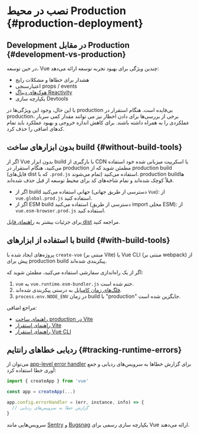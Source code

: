 # نصب در محیط Production {#production-deployment}

## Development در مقابل Production {#development-vs-production}

در ‌حین توسعه، Vue چندین ویژگی برای بهبود تجربه توسعه ارائه می‌دهد:

- هشدار برای خطاها و مشکلات رایج
- اعتبارسنجی props / events
- [هوک‌های دیباگ Reactivity](/guide/extras/reactivity-in-depth#reactivity-debugging)
- یکپارچه سازی Devtools

با این حال، وجود این ویژگی‌ها در production بی‌فایده است. هنگام استقرار در production، برخی از بررسی‌ها برای دادن اخطار نیز می توانند مقدار کمی سربار عملکردی را به همراه داشته باشند. برای کاهش اندازه خروجی و بهبود عملکرد
باید تمام کد‌های اضافی را حذف کرد.

## بدون ابزارهای ساخت build {#without-build-tools}

اگر از Vue بدون ابزار build با بارگیری از CDN یا اسکریپت میزبانی شده خود استفاده می‌کنید، هنگام استقرار در production مطمئن شوید که از production build (فایل‌های dist که با `‎.prod.js` تمام می‌شوند) استفاده می‌کنید.  production buildها قبلاً کوچک شده‌اند و تمام شاخه‌های کد برای محیط توسعه از قبل حذف شده‌اند.

- اگر از build جهانی استفاده می‌کنید (دسترسی از طریق جهانی `Vue`): از `vue.global.prod.js` استفاده کنید.
- اگر از ESM build استفاده می‌کنید (دسترسی از طریق import محلی ESM): از `vue.esm-browser.prod.js` استفاده کنید.

برای جزئیات بیشتر به [راهنمای فایل dist](https://github.com/vuejs/core/tree/main/packages/vue#which-dist-file-to-use) مراجعه کنید.

## با استفاده از ابزارهای build  {#with-build-tools}

پروژه‌های ایجاد شده با `create-vue` (مبتنی بر Vite) یا Vue CLI (مبتنی بر webpack) از پیش برای production build پیکربندی شده‌اند.

اگر از یک راه‌اندازی سفارشی استفاده می‌کنید، مطمئن شوید که:

1. `vue` به `vue.runtime.esm-bundler.js` ختم شده است.
2. [فلگ‌های زمان کامپایل](/api/compile-time-flags) به درستی پیکربندی شده‌اند.
3. <code>process.env<wbr>.NODE_ENV</code> در زمان build با "production" جایگزین شده است.

مراجع اضافی:

- [راهنمای ساخت production در Vite](https://vitejs.dev/guide/build.html)
- [راهنمای استقرار Vite](https://vitejs.dev/guide/static-deploy.html)
- [راهنمای استقرار Vue CLI](https://cli.vuejs.org/guide/deployment.html)

## ردیابی خطاهای رانتایم {#tracking-runtime-errors}

می‌توان از [app-level error handler](/api/application#app-config-errorhandler) برای گزارش خطاها به سرویس‌های ردیابی و جمع آوری خطا استفاده کرد:

```js
import { createApp } from 'vue'

const app = createApp(...)

app.config.errorHandler = (err, instance, info) => {
  // گزارش خطا به سرویس‌های ردیابی
}
```

سرویس‌هایی مانند [Sentry](https://docs.sentry.io/platforms/javascript/guides/vue/) و [Bugsnag](https://docs.bugsnag.com/platforms/javascript/vue/) یکپارچه سازی رسمی برای Vue ارائه می‌دهند.
